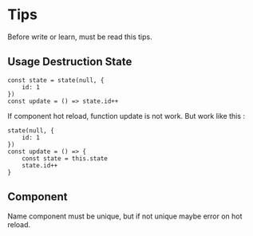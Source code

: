 # Tips

Before write or learn, must be read this tips.

## Usage Destruction State

```tsx
const state = state(null, {
	id: 1
})
const update = () => state.id++
```

If component hot reload, function update is not work. But work like this :

```tsx
state(null, {
	id: 1
})
const update = () => {
	const state = this.state
	state.id++
}
```

## Component

Name component must be unique, but if not unique maybe error on hot reload.